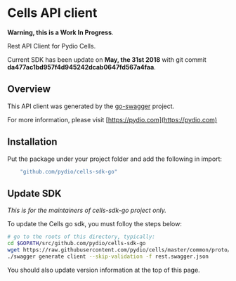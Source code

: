 # Cells API client

**Warning, this is a Work In Progress**.

Rest API Client for Pydio Cells.

Current SDK has been update on **May, the 31st 2018** with git commit **da477ac1bd957f4d945242dcab0647fd567a4faa**.

## Overview

This API client was generated by the [go-swagger](https://github.com/go-swagger/go-swagger) project.

For more information, please visit [https://pydio.com](https://pydio.com)

## Installation

Put the package under your project folder and add the following in import:

```go
    "github.com/pydio/cells-sdk-go"
```

## Update SDK

_This is for the maintainers of cells-sdk-go project only._

To update the Cells go sdk, you must folloy the steps below:

```sh
# go to the roots of this directory, typically:
cd $GOPATH/src/github.com/pydio/cells-sdk-go
wget https://raw.githubusercontent.com/pydio/cells/master/common/proto/rest/rest.swagger.json
./swagger generate client --skip-validation -f rest.swagger.json
```

You should also update version information at the top of this page.